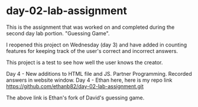 # day-02-lab-assignment
This is the assignment that was worked on and completed during the second day lab portion. "Guessing Game".

I reopened this project on Wednesday (day 3) and have added in counting features for keeping track of the user's correct and incorrect answers.

This project is a test to see how well the user knows the creator.

Day 4 - New additions to HTML file and JS. Partner Programming. Recorded answers in website window.
Day 4 - Ethan here, here is my repo link https://github.com/ethanb82/day-02-lab-assignment.git

The above link is Ethan's fork of David's guessing game.
